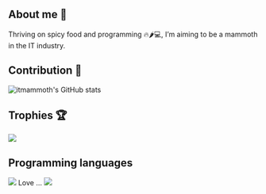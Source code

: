 ## About me 🐘

Thriving on spicy food and programming 🔥🌶️💻, I’m aiming to be a mammoth in the IT industry.

## Contribution 🦾

![itmammoth's GitHub stats](https://github-readme-stats.vercel.app/api?username=itmammoth&show_icons=true&count_private=true&theme=transparent)

## Trophies 🏆

<img src="https://github-profile-trophy.vercel.app/?username=itmammoth&theme=nord&no-bg=true" />

## Programming languages

<img src="https://github-readme-stats.vercel.app/api/top-langs?username=itmammoth&show_icons=true&layout=compact&theme=transparent" />
Love ... <img src="https://skillicons.dev/icons?i=ruby,python,js,typescript,dart,java,html,css" />

<!--
**itmammoth/itmammoth** is a ✨ _special_ ✨ repository because its `README.md` (this file) appears on your GitHub profile.

Here are some ideas to get you started:

- 🔭 I’m currently working on ...
- 🌱 I’m currently learning ...
- 👯 I’m looking to collaborate on ...
- 🤔 I’m looking for help with ...
- 💬 Ask me about ...
- 📫 How to reach me: ...
- 😄 Pronouns: ...
- ⚡ Fun fact: ...
-->
